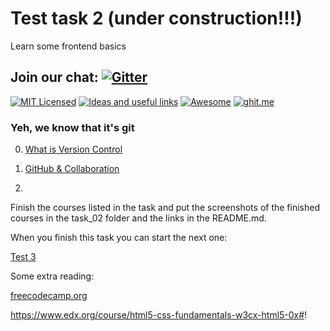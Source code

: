 # Test task 2 (under construction!!!)
Learn some frontend basics

## Join our chat: [![Gitter](https://badges.gitter.im/Kottans/frontend.svg)](https://gitter.im/Kottans/frontend?utm_source=badge&utm_medium=badge&utm_campaign=pr-badge)

[![MIT Licensed](https://img.shields.io/badge/license-MIT-blue.svg)](https://github.com/Kottans/web/blob/master/LICENSE.md)
[![Ideas and useful links](https://img.shields.io/badge/google--doc-ideas-ff69b4.svg)](https://docs.google.com/spreadsheets/d/1bZJhYjK3VHOS2HmQb2Fs4aHfEBt8mp1F09j9nEEDaqE/edit#gid=818017811)
[![Awesome](https://cdn.rawgit.com/sindresorhus/awesome/d7305f38d29fed78fa85652e3a63e154dd8e8829/media/badge.svg)](https://github.com/sindresorhus/awesome#front-end-development)
[![ghit.me](https://ghit.me/badge.svg?repo=Kottans/frontend)](https://ghit.me/repo/Kottans/frontend)

### Yeh, we know that it's git 

0. [What is Version Control](https://classroom.udacity.com/courses/ud123/)

1. [GitHub & Collaboration](https://classroom.udacity.com/courses/ud456)

2. []()

Finish the courses listed in the task and put the screenshots of the finished courses in the task_02 folder and the links in the README.md.

When you finish this task you can start the next one:

[Test 3](test03.md)

Some extra reading:

[freecodecamp.org](https://www.freecodecamp.org)

https://www.edx.org/course/html5-css-fundamentals-w3cx-html5-0x#!
